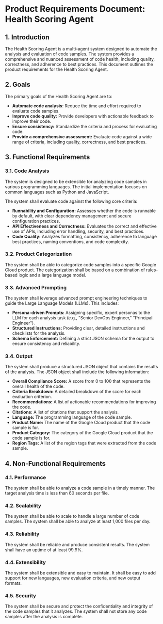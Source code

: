 # Product Requirements Document: Health Scoring Agent

## 1. Introduction

The Health Scoring Agent is a multi-agent system designed to automate the analysis and evaluation of code samples. The system provides a comprehensive and nuanced assessment of code health, including quality, correctness, and adherence to best practices. This document outlines the product requirements for the Health Scoring Agent.

## 2. Goals

The primary goals of the Health Scoring Agent are to:

*   **Automate code analysis:** Reduce the time and effort required to evaluate code samples.
*   **Improve code quality:** Provide developers with actionable feedback to improve their code.
*   **Ensure consistency:** Standardize the criteria and process for evaluating code.
*   **Provide a comprehensive assessment:** Evaluate code against a wide range of criteria, including quality, correctness, and best practices.

## 3. Functional Requirements

### 3.1. Code Analysis

The system is designed to be extensible for analyzing code samples in various programming languages. The initial implementation focuses on common languages such as Python and JavaScript.

The system shall evaluate code against the following core criteria:

*   **Runnability and Configuration:** Assesses whether the code is runnable by default, with clear dependency management and secure configuration practices.
*   **API Effectiveness and Correctness:** Evaluates the correct and effective use of APIs, including error handling, security, and best practices.
*   **Code Quality:** Analyzes formatting, consistency, adherence to language best practices, naming conventions, and code complexity.

### 3.2. Product Categorization

The system shall be able to categorize code samples into a specific Google Cloud product. The categorization shall be based on a combination of rules-based logic and a large language model.

### 3.3. Advanced Prompting

The system shall leverage advanced prompt engineering techniques to guide the Large Language Models (LLMs). This includes:
*   **Persona-driven Prompts:** Assigning specific, expert personas to the LLM for each analysis task (e.g., "Senior DevOps Engineer," "Principal Engineer").
*   **Structured Instructions:** Providing clear, detailed instructions and checklists for the analysis.
*   **Schema Enforcement:** Defining a strict JSON schema for the output to ensure consistency and reliability.

### 3.4. Output

The system shall produce a structured JSON object that contains the results of the analysis. The JSON object shall include the following information:

*   **Overall Compliance Score:** A score from 0 to 100 that represents the overall health of the code.
*   **Criteria Breakdown:** A detailed breakdown of the score for each evaluation criterion.
*   **Recommendations:** A list of actionable recommendations for improving the code.
*   **Citations:** A list of citations that support the analysis.
*   **Language:** The programming language of the code sample.
*   **Product Name:** The name of the Google Cloud product that the code sample is for.
*   **Product Category:** The category of the Google Cloud product that the code sample is for.
*   **Region Tags:** A list of the region tags that were extracted from the code sample.

## 4. Non-Functional Requirements

### 4.1. Performance

The system shall be able to analyze a code sample in a timely manner. The target analysis time is less than 60 seconds per file.

### 4.2. Scalability

The system shall be able to scale to handle a large number of code samples. The system shall be able to analyze at least 1,000 files per day.

### 4.3. Reliability

The system shall be reliable and produce consistent results. The system shall have an uptime of at least 99.9%.

### 4.4. Extensibility

The system shall be extensible and easy to maintain. It shall be easy to add support for new languages, new evaluation criteria, and new output formats.

### 4.5. Security

The system shall be secure and protect the confidentiality and integrity of the code samples that it analyzes. The system shall not store any code samples after the analysis is complete.